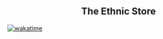 <h2 align="center">The Ethnic Store </h2>
<a href="https://wakatime.com/badge/user/f8326426-6afb-4003-b45b-08583727793f/project/d28ba6b8-3d00-4367-b082-664687fe5546"><img src="https://wakatime.com/badge/user/f8326426-6afb-4003-b45b-08583727793f/project/d28ba6b8-3d00-4367-b082-664687fe5546.svg" alt="wakatime"></a>
